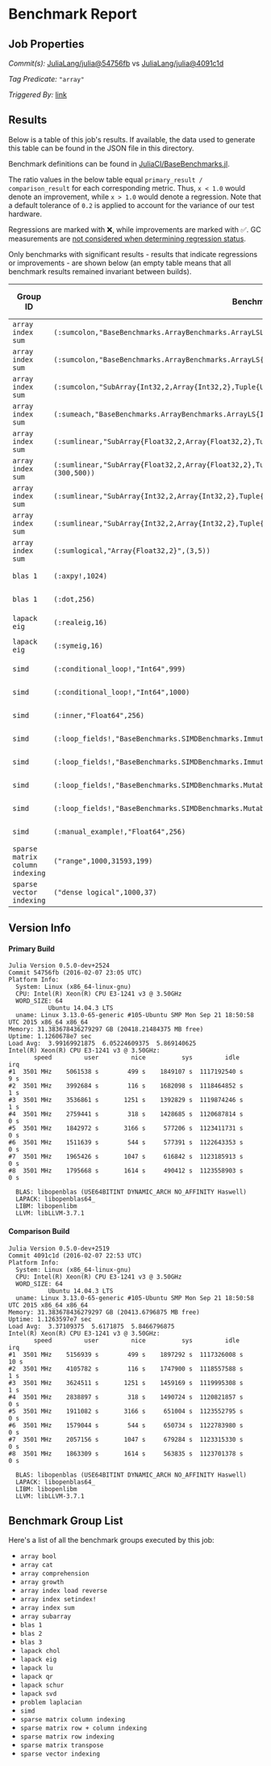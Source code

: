 # Benchmark Report

## Job Properties

*Commit(s):* [JuliaLang/julia@54756fb](https://github.com/JuliaLang/julia/commit/54756fb08dcdc0edc2767361fd2f28ceb658c038) vs [JuliaLang/julia@4091c1d](https://github.com/JuliaLang/julia/commit/4091c1df8c0d92a30c353caab5f0e8be4fd21521)

*Tag Predicate:* `"array"`

*Triggered By:* [link](https://github.com/JuliaLang/julia/pull/14957#issuecomment-181138505)

## Results

Below is a table of this job's results. If available, the data used to generate this
table can be found in the JSON file in this directory.

Benchmark definitions can be found in [JuliaCI/BaseBenchmarks.jl](https://github.com/JuliaCI/BaseBenchmarks.jl).

The ratio values in the below table equal `primary_result / comparison_result` for each corresponding
metric. Thus, `x < 1.0` would denote an improvement, while `x > 1.0` would denote a regression.
Note that a default tolerance of `0.2` is applied to account for the variance of our test
hardware.

Regressions are marked with :x:, while improvements are marked with :white_check_mark:. GC
measurements are [not considered when determining regression status](https://github.com/JuliaCI/BenchmarkTrackers.jl/issues/5).

Only benchmarks with significant results - results that indicate regressions or improvements - are
shown below (an empty table means that all benchmark results remained invariant between builds).

| Group ID | Benchmark ID | time | time spent in GC | bytes allocated | number of allocations |
|----------|--------------|------|------------------|-----------------|-----------------------|
| `array index sum` | `(:sumcolon,"BaseBenchmarks.ArrayBenchmarks.ArrayLSLS{Int32,2}",(300,500))` | **1.35** :x: | 1.31 | 1.0 | 1.0 |
| `array index sum` | `(:sumcolon,"BaseBenchmarks.ArrayBenchmarks.ArrayLS{Int32,2}",(300,500))` | **1.33** :x: | 1.3 | 1.0 | 1.0 |
| `array index sum` | `(:sumcolon,"SubArray{Int32,2,Array{Int32,2},Tuple{UnitRange{Int64},UnitRange{Int64}},1}",(300,500))` | **1.21** :x: | 1.2 | 1.0 | 1.0 |
| `array index sum` | `(:sumeach,"BaseBenchmarks.ArrayBenchmarks.ArrayLS{Int32,2}",(3,5))` | **2.12** :x: | 1.0 | 1.0 | 1.0 |
| `array index sum` | `(:sumlinear,"SubArray{Float32,2,Array{Float32,2},Tuple{UnitRange{Int64},UnitRange{Int64}},1}",(3,5))` | **0.59** :white_check_mark: | 1.0 | **0.06** :white_check_mark: | **0.06** :white_check_mark: |
| `array index sum` | `(:sumlinear,"SubArray{Float32,2,Array{Float32,2},Tuple{UnitRange{Int64},UnitRange{Int64}},1}",(300,500))` | **0.46** :white_check_mark: | 0.0 | **0.0** :white_check_mark: | **0.0** :white_check_mark: |
| `array index sum` | `(:sumlinear,"SubArray{Int32,2,Array{Int32,2},Tuple{UnitRange{Int64},UnitRange{Int64}},1}",(3,5))` | **0.67** :white_check_mark: | 1.0 | 1.0 | 1.0 |
| `array index sum` | `(:sumlinear,"SubArray{Int32,2,Array{Int32,2},Tuple{UnitRange{Int64},UnitRange{Int64}},1}",(300,500))` | **0.46** :white_check_mark: | 0.0 | **0.0** :white_check_mark: | **0.0** :white_check_mark: |
| `array index sum` | `(:sumlogical,"Array{Float32,2}",(3,5))` | **0.75** :white_check_mark: | 1.0 | 1.0 | 1.0 |
| `blas 1` | `(:axpy!,1024)` | **1.21** :x: | 1.0 | 1.0 | 1.0 |
| `blas 1` | `(:dot,256)` | **1.22** :x: | 1.0 | 1.0 | 1.0 |
| `lapack eig` | `(:realeig,16)` | **0.65** :white_check_mark: | 1.0 | 1.0 | 1.0 |
| `lapack eig` | `(:symeig,16)` | **0.77** :white_check_mark: | 1.0 | 1.0 | 1.0 |
| `simd` | `(:conditional_loop!,"Int64",999)` | **1.39** :x: | 1.0 | 1.0 | 1.0 |
| `simd` | `(:conditional_loop!,"Int64",1000)` | **1.38** :x: | 1.0 | 1.0 | 1.0 |
| `simd` | `(:inner,"Float64",256)` | **1.21** :x: | 1.0 | 1.0 | 1.0 |
| `simd` | `(:loop_fields!,"BaseBenchmarks.SIMDBenchmarks.ImmutableFields{V<:AbstractArray{T,1}}","Float64",256)` | **1.38** :x: | 1.0 | 1.0 | 1.0 |
| `simd` | `(:loop_fields!,"BaseBenchmarks.SIMDBenchmarks.ImmutableFields{V<:AbstractArray{T,1}}","Float64",999)` | **0.76** :white_check_mark: | 1.0 | 1.0 | 1.0 |
| `simd` | `(:loop_fields!,"BaseBenchmarks.SIMDBenchmarks.MutableFields{V<:AbstractArray{T,1}}","Float64",256)` | **1.38** :x: | 1.0 | 1.0 | 1.0 |
| `simd` | `(:loop_fields!,"BaseBenchmarks.SIMDBenchmarks.MutableFields{V<:AbstractArray{T,1}}","Float64",999)` | **0.76** :white_check_mark: | 1.0 | 1.0 | 1.0 |
| `simd` | `(:manual_example!,"Float64",256)` | **1.21** :x: | 1.0 | 1.0 | 1.0 |
| `sparse matrix column indexing` | `("range",1000,31593,199)` | **0.8** :white_check_mark: | 1.0 | 1.0 | 1.0 |
| `sparse vector indexing` | `("dense logical",1000,37)` | **0.59** :white_check_mark: | 1.0 | 1.0 | 1.0 |

## Version Info

#### Primary Build

```
Julia Version 0.5.0-dev+2524
Commit 54756fb (2016-02-07 23:05 UTC)
Platform Info:
  System: Linux (x86_64-linux-gnu)
  CPU: Intel(R) Xeon(R) CPU E3-1241 v3 @ 3.50GHz
  WORD_SIZE: 64
           Ubuntu 14.04.3 LTS
  uname: Linux 3.13.0-65-generic #105-Ubuntu SMP Mon Sep 21 18:50:58 UTC 2015 x86_64 x86_64
Memory: 31.383678436279297 GB (20418.21484375 MB free)
Uptime: 1.1260678e7 sec
Load Avg:  3.99169921875  6.05224609375  5.869140625
Intel(R) Xeon(R) CPU E3-1241 v3 @ 3.50GHz: 
       speed         user         nice          sys         idle          irq
#1  3501 MHz    5061538 s        499 s    1849107 s  1117192540 s          9 s
#2  3501 MHz    3992684 s        116 s    1682098 s  1118464852 s          1 s
#3  3501 MHz    3536861 s       1251 s    1392829 s  1119874246 s          1 s
#4  3501 MHz    2759441 s        318 s    1428685 s  1120687814 s          0 s
#5  3501 MHz    1842972 s       3166 s     577206 s  1123411731 s          0 s
#6  3501 MHz    1511639 s        544 s     577391 s  1122643353 s          0 s
#7  3501 MHz    1965426 s       1047 s     616842 s  1123185913 s          0 s
#8  3501 MHz    1795668 s       1614 s     490412 s  1123558903 s          0 s

  BLAS: libopenblas (USE64BITINT DYNAMIC_ARCH NO_AFFINITY Haswell)
  LAPACK: libopenblas64_
  LIBM: libopenlibm
  LLVM: libLLVM-3.7.1

```

#### Comparison Build

```
Julia Version 0.5.0-dev+2519
Commit 4091c1d (2016-02-07 22:53 UTC)
Platform Info:
  System: Linux (x86_64-linux-gnu)
  CPU: Intel(R) Xeon(R) CPU E3-1241 v3 @ 3.50GHz
  WORD_SIZE: 64
           Ubuntu 14.04.3 LTS
  uname: Linux 3.13.0-65-generic #105-Ubuntu SMP Mon Sep 21 18:50:58 UTC 2015 x86_64 x86_64
Memory: 31.383678436279297 GB (20413.6796875 MB free)
Uptime: 1.1263597e7 sec
Load Avg:  3.37109375  5.6171875  5.8466796875
Intel(R) Xeon(R) CPU E3-1241 v3 @ 3.50GHz: 
       speed         user         nice          sys         idle          irq
#1  3501 MHz    5156939 s        499 s    1897292 s  1117326008 s         10 s
#2  3501 MHz    4105782 s        116 s    1747900 s  1118557588 s          1 s
#3  3501 MHz    3624511 s       1251 s    1459169 s  1119995308 s          1 s
#4  3501 MHz    2838897 s        318 s    1490724 s  1120821857 s          0 s
#5  3501 MHz    1911082 s       3166 s     651004 s  1123552795 s          0 s
#6  3501 MHz    1579044 s        544 s     650734 s  1122783980 s          0 s
#7  3501 MHz    2057156 s       1047 s     679284 s  1123315330 s          0 s
#8  3501 MHz    1863309 s       1614 s     563835 s  1123701378 s          0 s

  BLAS: libopenblas (USE64BITINT DYNAMIC_ARCH NO_AFFINITY Haswell)
  LAPACK: libopenblas64_
  LIBM: libopenlibm
  LLVM: libLLVM-3.7.1

```

## Benchmark Group List

Here's a list of all the benchmark groups executed by this job:

- `array bool`
- `array cat`
- `array comprehension`
- `array growth`
- `array index load reverse`
- `array index setindex!`
- `array index sum`
- `array subarray`
- `blas 1`
- `blas 2`
- `blas 3`
- `lapack chol`
- `lapack eig`
- `lapack lu`
- `lapack qr`
- `lapack schur`
- `lapack svd`
- `problem laplacian`
- `simd`
- `sparse matrix column indexing`
- `sparse matrix row + column indexing`
- `sparse matrix row indexing`
- `sparse matrix transpose`
- `sparse vector indexing`
